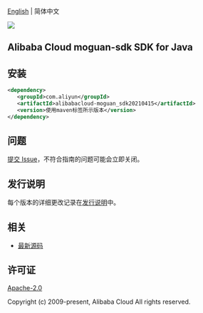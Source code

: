 [English](README.md) | 简体中文

![](https://aliyunsdk-pages.alicdn.com/icons/AlibabaCloud.svg)

## Alibaba Cloud moguan-sdk SDK for Java

## 安装

```xml
<dependency>
   <groupId>com.aliyun</groupId>
   <artifactId>alibabacloud-moguan_sdk20210415</artifactId>
   <version>使用maven标签所示版本</version>
</dependency>
```

## 问题

[提交 Issue](https://github.com/aliyun/alibabacloud-java-async-sdk/issues/new)，不符合指南的问题可能会立即关闭。

## 发行说明

每个版本的详细更改记录在[发行说明](./ChangeLog.txt)中。

## 相关

- [最新源码](https://github.com/aliyun/alibabacloud-async-java-sdk/)

## 许可证

[Apache-2.0](http://www.apache.org/licenses/LICENSE-2.0)

Copyright (c) 2009-present, Alibaba Cloud All rights reserved.
